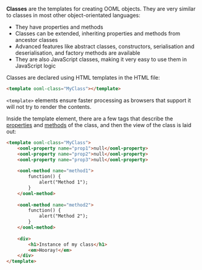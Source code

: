 **Classes** are the templates for creating OOML objects. They are very similar to classes in most other object-orientated languages:

- They have properties and methods
- Classes can be extended, inheriting properties and methods from ancestor classes
- Advanced features like abstract classes, constructors, serialisation and deserialisation, and factory methods are available
- They are also JavaScript classes, making it very easy to use them in JavaScript logic

Classes are declared using HTML templates in the HTML file:

```html
<template ooml-class="MyClass"></template>
```

`<template>` elements ensure faster processing as browsers that support it will not try to render the contents.

Inside the template element, there are a few tags that describe the [properties](#Properties) and [methods](#Methods) of the class, and then the view of the class is laid out:

```html
<template ooml-class="MyClass">
    <ooml-property name="prop1">null</ooml-property>
    <ooml-property name="prop2">null</ooml-property>
    <ooml-property name="prop3">null</ooml-property>
    
    <ooml-method name="method1">
        function() {
            alert("Method 1");
        }
    </ooml-method>
    
    <ooml-method name="method2">
        function() {
            alert("Method 2");
        }
    </ooml-method>
    
    <div>
        <h1>Instance of my class</h1>
        <em>Hooray!</em>
    </div>
</template>
```
